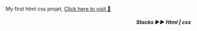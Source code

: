  My first html css projet, [Click here to visit 👀](https://yiyi41.github.io/tripadvisor/) 
*<h5 align="right">Stacks ▶︎▶︎ Html | css</h5>*

